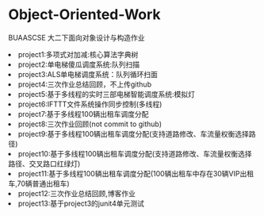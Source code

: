 # Object-Oriented-Work
BUAASCSE 大二下面向对象设计与构造作业
<li>project1:多项式对加减:核心算法字典树
<li>project2:单电梯傻瓜调度系统:队列扫描
<li>project3:ALS单电梯调度系统：队列循环扫面
<li>project4:三次作业总结回顾，不上传github
<li>project5:基于多线程的实时三部电梯智能调度系统:模拟灯
<li>project6:IFTTT文件系统操作同步控制(多线程)
<li>project7:基于多线程100辆出租车调度分配
<li>project8:三次作业回顾(not commit to github)
<li>project9:基于多线程100辆出租车调度分配(支持道路修改、车流量权衡选择路径)
<li>project10:基于多线程100辆出租车调度分配(支持道路修改、车流量权衡选择路径、交叉路口红绿灯)
<li>project11:基于多线程100辆出租车调度分配(100辆出租车中存在30辆VIP出租车,70辆普通出租车)
<li>project12:三次作业总结回顾,博客作业
<li>project13:基于project3的junit4单元测试
